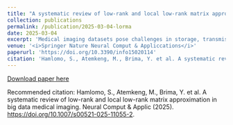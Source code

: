 ```yaml
---
title: "A systematic review of low-rank and local low-rank matrix approximation in big data medical imaging"
collection: publications
permalink: /publication/2025-03-04-lorma
date: 2025-03-04
excerpt: 'Medical imaging datasets pose challenges in storage, transmission, and analysis due to their complexity. Low-rank matrix approximation (LORMA) and its variant, LLORMA, offer efficient data representation, with LLORMA gaining preference since 2015 for capturing structural details. This review examines their applications, limitations in similarity measurement, and the potential of semantic segmentation for improvement. We also explore their extension to structured data, the impact of missing values, and propose a hybrid optimization approach to enhance patch selection and overall applicability in medical imaging.'
venue: '<i>Springer Nature Neural Comput & Appliccations</i>'
paperurl: 'https://doi.org/10.3390/info15020114'
citation: 'Hamlomo, S., Atemkeng, M., Brima, Y. et al. A systematic review of low-rank and local low-rank matrix approximation in big data medical imaging. Neural Comput & Applic (2025). https://doi.org/10.1007/s00521-025-11055-2'
---
```


[Download paper here](https://doi.org/10.1007/s00521-025-11055-2)

Recommended citation: Hamlomo, S., Atemkeng, M., Brima, Y. et al. A systematic review of low-rank and local low-rank matrix approximation in big data medical imaging. Neural Comput & Applic (2025). https://doi.org/10.1007/s00521-025-11055-2.
